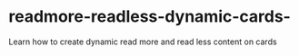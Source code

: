 # readmore-readless-dynamic-cards-
Learn how to  create dynamic read more and read less content on cards 

